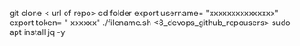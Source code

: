 git clone < url of repo>
cd folder
export username= "xxxxxxxxxxxxxxx"
export token= " xxxxxx"
./filename.sh  <8_devops_github_repousers>  <folder name>
sudo apt install jq -y 
